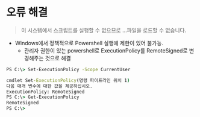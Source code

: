 # 오류 해결
> 이 시스템에서 스크립트를 실행할 수 없으므로 ...파일을 로드할 수 없습니다.

- Windows에서 정책적으로 Powershell 실행에 제한이 있어 불가능.
  - 관리자 권한이 있는 powershell로 ExecutionPolicy를 RemoteSigned로 변경해주는 것으로 해결

```cmd
PS C:\> Set-ExecutionPolicy -Scope CurrentUser

cmdlet Set-ExecutionPolicy(명령 파이프라인 위치 1)
다음 매개 변수에 대한 값을 제공하십시오.
ExecutionPolicy: RemoteSigned
PS C:\> Get-ExecutionPolicy
RemoteSigned
PS C:\>
```